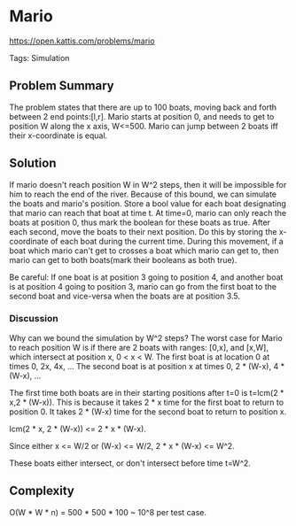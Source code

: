 # Mario

https://open.kattis.com/problems/mario

Tags: Simulation

## Problem Summary

The problem states that there are up to 100 boats, moving back and forth
between 2 end points:[l,r]. Mario starts at position 0, and needs to get to
position W along the x axis, W<=500. Mario can jump between 2 boats iff their
x-coordinate is equal.

## Solution

If mario doesn't reach position W in W^2 steps, then it will be impossible for
him to reach the end of the river. Because of this bound, we can simulate the
boats and mario's position. Store a bool value for each boat designating that
mario can reach that boat at time t. At time=0, mario can only reach the boats
at position 0, thus mark the boolean for these boats as true. After each second,
move the boats to their next position. Do this by storing the x-coordinate of
each boat during the current time. During this movement, if a boat which mario
can't get to crosses a boat which mario can get to, then mario can get to both
boats(mark their booleans as both true).

Be careful: If one boat is at position 3 going to position 4, and another boat is
at position 4 going to position 3, mario can go from the first boat to the second
boat and vice-versa when the boats are at position 3.5.

### Discussion

Why can we bound the simulation by W^2 steps? The worst case for Mario to reach
position W is if there are 2 boats with ranges: [0,x], and [x,W], which
intersect at position x, 0 < x < W.
The first boat is at location 0 at times 0, 2x, 4x, ...
The second boat is at position x at times 0, 2 * (W-x), 4 * (W-x), ...

The first time both boats are in their starting positions after t=0 is
t=lcm(2 * x,2 * (W-x)).
This is because it takes 2 * x time for the first boat to return to position 0.
It takes 2 * (W-x) time for the second boat to return to position x.

lcm(2 * x, 2 * (W-x)) <= 2 * x * (W-x).

Since either x <= W/2 or (W-x) <= W/2,  2 * x * (W-x) <= W^2.

These boats either intersect, or don't intersect before time t=W^2.

## Complexity

O(W * W * n) = 500 * 500 * 100 ~ 10^8 per test case.
